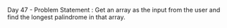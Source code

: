 Day 47 - Problem Statement : Get an array as the input from the user and find the longest palindrome in that array.